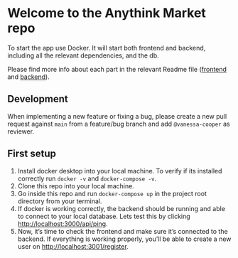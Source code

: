 # Welcome to the Anythink Market repo

To start the app use Docker. It will start both frontend and backend, including all the relevant dependencies, and the db.

Please find more info about each part in the relevant Readme file ([frontend](frontend/readme.md) and [backend](backend/README.md)).

## Development

When implementing a new feature or fixing a bug, please create a new pull request against `main` from a feature/bug branch and add `@vanessa-cooper` as reviewer.

## First setup

1. Install docker desktop into your local machine. To verify if its installed correctly run `docker -v` and `docker-compose -v`.
2. Clone this repo into your local machine.
3. Go inside this repo and run `docker-compose up` in the project root directory from your terminal.
4. If docker is working correctly, the backend should be running and able to connect to your local database. Lets test this by clicking [http://localhost:3000/api/ping](http://localhost:3000/api/ping).
5. Now, it’s time to check the frontend and make sure it’s connected to the backend. If everything is working properly, you’ll be able to create a new user on [http://localhost:3001/register](http://localhost:3001/register).
